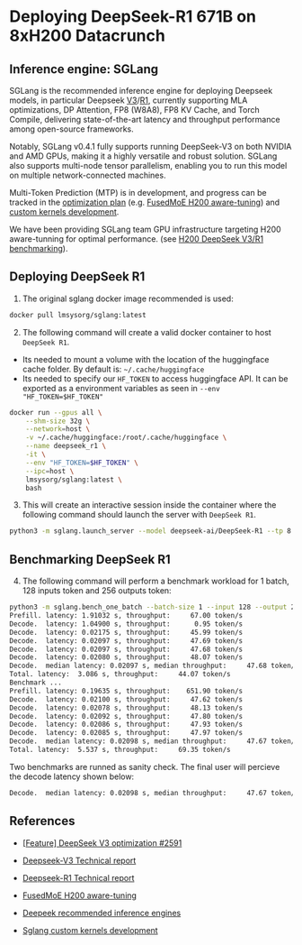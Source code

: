 # Deploying DeepSeek-R1 671B on 8xH200 Datacrunch

## Inference engine: SGLang
SGLang is the recommended inference engine for deploying Deepseek models, in particular Deepseek [V3](https://github.com/deepseek-ai/DeepSeek-V3/blob/main/DeepSeek_V3.pdf)/[R1](https://github.com/deepseek-ai/DeepSeek-R1/blob/main/DeepSeek_R1.pdf), currently supporting MLA optimizations, DP Attention, FP8 (W8A8), FP8 KV Cache, and Torch Compile, delivering state-of-the-art latency and throughput performance among open-source frameworks.

Notably, SGLang v0.4.1 fully supports running DeepSeek-V3 on both NVIDIA and AMD GPUs, making it a highly versatile and robust solution. SGLang also supports multi-node tensor parallelism, enabling you to run this model on multiple network-connected machines.

Multi-Token Prediction (MTP) is in development, and progress can be tracked in the [optimization plan](https://github.com/sgl-project/sglang/issues/2591) (e.g. [FusedMoE H200 aware-tuning](https://github.com/sgl-project/sglang/issues/2471#event-15791112196)) and [custom kernels development](https://github.com/sgl-project/sglang/issues/2965).

We have been providing SGLang team GPU infrastructure targeting H200 aware-tunning for optimal performance. (see [H200 DeepSeek V3/R1 benchmarking](https://github.com/sgl-project/sglang/issues/2450)).

## Deploying DeepSeek R1

1. The original sglang docker image recommended is used:
```bash
docker pull lmsysorg/sglang:latest
```
2. The following command will create a valid docker container to host `DeepSeek R1`.
  - Its needed to mount a volume with the location of the huggingface cache folder. By default is: `~/.cache/huggingface`
  - Its needed to specify our `HF_TOKEN` to access huggingface API. It can be exported as a environment variables as seen in `--env "HF_TOKEN=$HF_TOKEN"`

```bash
docker run --gpus all \
    --shm-size 32g \
    --network=host \
    -v ~/.cache/huggingface:/root/.cache/huggingface \
    --name deepseek_r1 \
    -it \
    --env "HF_TOKEN=$HF_TOKEN" \
    --ipc=host \
    lmsysorg/sglang:latest \
    bash
```

3. This will create an interactive session inside the container where the following command should launch the server with `DeepSeek R1`.

```bash
python3 -m sglang.launch_server --model deepseek-ai/DeepSeek-R1 --tp 8 --trust-remote-code --enable-dp-attention
```

## Benchmarking DeepSeek R1

4. The following command will perform a benchmark workload for 1 batch, 128 inputs token and 256 outputs token:

```bash
python3 -m sglang.bench_one_batch --batch-size 1 --input 128 --output 256 --model deepseek-ai/DeepSeek-R1  --trust-remote-code --tp 8 --enable-torch-compile --torch-compile-max-bs 1
Prefill. latency: 1.91032 s, throughput:     67.00 token/s
Decode.  latency: 1.04900 s, throughput:      0.95 token/s
Decode.  latency: 0.02175 s, throughput:     45.99 token/s
Decode.  latency: 0.02097 s, throughput:     47.69 token/s
Decode.  latency: 0.02097 s, throughput:     47.68 token/s
Decode.  latency: 0.02080 s, throughput:     48.07 token/s
Decode.  median latency: 0.02097 s, median throughput:     47.68 token/s
Total. latency:  3.086 s, throughput:     44.07 token/s
Benchmark ...
Prefill. latency: 0.19635 s, throughput:    651.90 token/s
Decode.  latency: 0.02100 s, throughput:     47.62 token/s
Decode.  latency: 0.02078 s, throughput:     48.13 token/s
Decode.  latency: 0.02092 s, throughput:     47.80 token/s
Decode.  latency: 0.02086 s, throughput:     47.93 token/s
Decode.  latency: 0.02085 s, throughput:     47.97 token/s
Decode.  median latency: 0.02098 s, median throughput:     47.67 token/s
Total. latency:  5.537 s, throughput:     69.35 token/s

```

Two benchmarks are runned as sanity check. The final user will percieve the decode latency shown below:
```bash
Decode.  median latency: 0.02098 s, median throughput:     47.67 token/s
```

## References
- [[Feature] DeepSeek V3 optimization #2591](https://github.com/sgl-project/sglang/issues/2591)

- [Deepseek-V3 Technical report](https://github.com/deepseek-ai/DeepSeek-V3/blob/main/DeepSeek_V3.pdf)

- [Deepseek-R1 Technical report](https://github.com/deepseek-ai/DeepSeek-R1/blob/main/DeepSeek_R1.pdf)

- [FusedMoE H200 aware-tuning](https://github.com/sgl-project/sglang/issues/2471#event-15791112196)

- [Deepeek recommended inference engines](https://github.com/deepseek-ai/DeepSeek-V3/tree/main?tab=readme-ov-file#62-inference-with-sglang-recommended)

- [Sglang custom kernels development](https://github.com/sgl-project/sglang/issues/2965)
